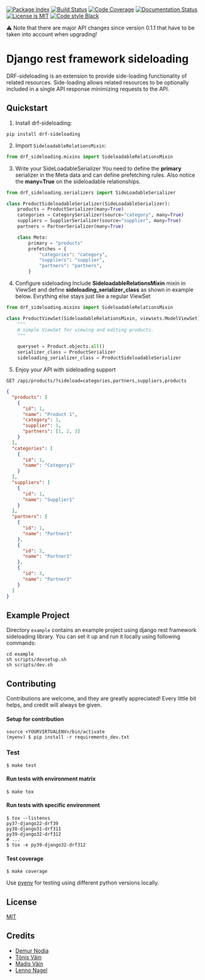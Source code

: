 [![Package Index](https://badge.fury.io/py/drf-sideloading.svg)](https://badge.fury.io/py/drf-sideloading)
[![Build Status](https://travis-ci.org/namespace-ee/django-rest-framework-sideloading.svg?branch=master)](https://travis-ci.org/namespace-ee/django-rest-framework-sideloading)
[![Code Coverage](https://codecov.io/gh/namespace-ee/django-rest-framework-sideloading/branch/master/graph/badge.svg)](https://codecov.io/gh/namespace-ee/django-rest-framework-sideloading)
[![Documentation Status](https://readthedocs.org/projects/drf-sideloading/badge/?version=latest)](http://drf-sideloading.readthedocs.io/en/latest/?badge=latest)
[![License is MIT](https://img.shields.io/github/license/mashape/apistatus.svg?maxAge=2592000)](https://github.com/namespace-ee/drf-sideloading/blob/master/LICENSE)
[![Code style Black](https://img.shields.io/badge/code%20style-black-000000.svg?maxAge=2592000)](https://github.com/ambv/black)

:warning: Note that there are major API changes since version 0.1.1 that have to be taken into account when upgrading!

# Django rest framework sideloading

DRF-sideloading is an extension to provide side-loading functionality of related resources. Side-loading allows related resources to be optionally included in a single API response minimizing requests to the API.

## Quickstart

1. Install drf-sideloading:

```shell
pip install drf-sideloading
```

2. Import `SideloadableRelationsMixin`:

```python
from drf_sideloading.mixins import SideloadableRelationsMixin
```

3. Write your SideLoadableSerializer
   You need to define the **primary** serializer in the Meta data and can define prefetching rules. Also notice the **many=True** on the sideloadable relationships.

```python
from drf_sideloading.serializers import SideLoadableSerializer

class ProductSideloadableSerializer(SideLoadableSerializer):
    products = ProductSerializer(many=True)
    categories = CategorySerializer(source="category", many=True)
    suppliers = SupplierSerializer(source="supplier", many=True)
    partners = PartnerSerializer(many=True)

    class Meta:
        primary = "products"
        prefetches = {
            "categories": "category",
            "suppliers": "supplier",
            "partners": "partners",
        }
```

4. Configure sideloading
   Include **SideloadableRelationsMixin** mixin in ViewSet and define **sideloading_serializer_class** as shown in example below. Evrything else stays just like a regular ViewSet

```python
from drf_sideloading.mixins import SideloadableRelationsMixin

class ProductViewSet(SideloadableRelationsMixin, viewsets.ModelViewSet):
    """
    A simple ViewSet for viewing and editing products.
    """

    queryset = Product.objects.all()
    serializer_class = ProductSerializer
    sideloading_serializer_class = ProductSideloadableSerializer
```

5. Enjoy your API with sideloading support

```http
GET /api/products/?sideload=categories,partners,suppliers,products
```

```json
{
  "products": [
    {
      "id": 1,
      "name": "Product 1",
      "category": 1,
      "supplier": 1,
      "partners": [1, 2, 3]
    }
  ],
  "categories": [
    {
      "id": 1,
      "name": "Category1"
    }
  ],
  "suppliers": [
    {
      "id": 1,
      "name": "Supplier1"
    }
  ],
  "partners": [
    {
      "id": 1,
      "name": "Partner1"
    },
    {
      "id": 2,
      "name": "Partner1"
    },
    {
      "id": 3,
      "name": "Partner3"
    }
  ]
}
```

## Example Project

Directory `example` contains an example project using django rest framework sideloading library. You can set it up and run it locally using following commands:

```shell
cd example
sh scripts/devsetup.sh
sh scripts/dev.sh
```

## Contributing

Contributions are welcome, and they are greatly appreciated! Every little bit helps, and credit will always be given.

#### Setup for contribution

```shell
source <YOURVIRTUALENV>/bin/activate
(myenv) $ pip install -r requirements_dev.txt
```

### Test

```shell
$ make test
```

#### Run tests with environment matrix

```shell
$ make tox
```

#### Run tests with specific environment

```shell
$ tox --listenvs
py37-django22-drf39
py38-django31-drf311
py39-django32-drf312
# ...
$ tox -e py39-django32-drf312
```

#### Test coverage

```shell
$ make coverage
```

Use [pyenv](https://github.com/pyenv/pyenv) for testing using different python versions locally.

## License

[MIT](https://github.com/namespace-ee/drf-sideloading/blob/master/LICENSE)

## Credits

- [Demur Nodia](https://github.com/demonno)
- [Tõnis Väin](https://github.com/tonisvain)
- [Madis Väin](https://github.com/madisvain)
- [Lenno Nagel](https://github.com/lnagel)
